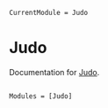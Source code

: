 ```@meta
CurrentModule = Judo
```

# Judo

Documentation for [Judo](https://github.com/fangliu-tju/Judo.jl).

```@index
```

```@autodocs
Modules = [Judo]
```
